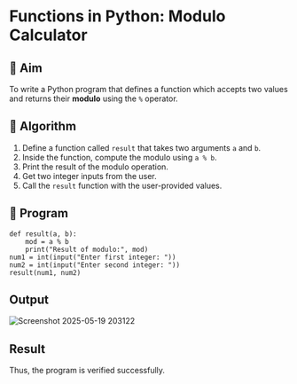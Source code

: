 # Functions in Python: Modulo Calculator

## 🎯 Aim
To write a Python program that defines a function which accepts two values and returns their **modulo** using the `%` operator.

## 🧠 Algorithm
1. Define a function called `result` that takes two arguments `a` and `b`.
2. Inside the function, compute the modulo using `a % b`.
3. Print the result of the modulo operation.
4. Get two integer inputs from the user.
5. Call the `result` function with the user-provided values.

## 🧾 Program
    def result(a, b):
        mod = a % b
        print("Result of modulo:", mod)
    num1 = int(input("Enter first integer: "))
    num2 = int(input("Enter second integer: "))
    result(num1, num2)


## Output
![Screenshot 2025-05-19 203122](https://github.com/user-attachments/assets/ddd27370-b5bc-4434-81e3-0e39d62cda9a)

## Result
Thus, the program is verified successfully.
